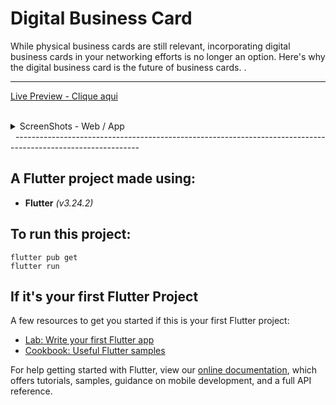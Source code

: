 # Digital Business Card

While physical business cards are still relevant, incorporating digital business cards in your networking efforts is no longer an option. Here's why the digital business card is the future of business cards.
.


-------------------------------------------------------------------------------------------------------------
<a href="https://digitalbusiness.codemagic.app/">Live Preview - Clique aqui </a>

</details>&nbsp;
<details>
    <summary> ScreenShots - Web / App </strong></summary>  
        <div style="display: flex; justify-content:space-between;">
            <figure style="text-align:center; flex:1;">
                <img src="https://i.imgur.com/hx5kRST.png" alt= "Summit Lake - Charles Donlea" width="50%"/>
                <figcaption styles="text-align: center;">
            </figure>
            <figure style="text-align:center; flex:1;">
                <img src="https://i.imgur.com/REdeMdj.jpeg" alt= "Confident Data Skills - Kirill Eremenko" alt="Confident Data Skills" width="20%"/>
                <figcaption styles="text-align: center;">
            </figure>
        </div>

</details>&nbsp;
-------------------------------------------------------------------------------------------------------------


## A Flutter project made using:

- **Flutter** _(v3.24.2)_

## To run this project:
```
flutter pub get
flutter run
```

## If it's your first Flutter Project

A few resources to get you started if this is your first Flutter project:

- [Lab: Write your first Flutter app](https://flutter.dev/docs/get-started/codelab)
- [Cookbook: Useful Flutter samples](https://flutter.dev/docs/cookbook)

For help getting started with Flutter, view our
[online documentation](https://flutter.dev/docs), which offers tutorials,
samples, guidance on mobile development, and a full API reference.


 
